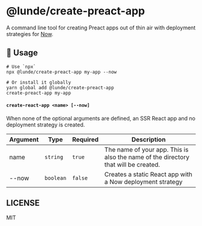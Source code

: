 # @lunde/create-preact-app

A command line tool for creating Preact apps out of thin air with deployment
strategies for [Now](https://zeit.co).

## 🔧 Usage

```shell script
# Use `npx`
npx @lunde/create-preact-app my-app --now

# Or install it globally
yarn global add @lunde/create-preact-app
create-preact-app my-app
```

#### `create-react-app <name> [--now]`

When none of the optional arguments are defined, an SSR React app and no deployment strategy is created.

| Argument       | Type      | Required | Description                                                                         |
| -------------- | --------- | -------- | ----------------------------------------------------------------------------------- |
| name           | `string`  | `true`   | The name of your app. This is also the name of the directory that will be created.  |
| --now          | `boolean` | `false`  | Creates a static React app with a Now deployment strategy                           |

## LICENSE

MIT
